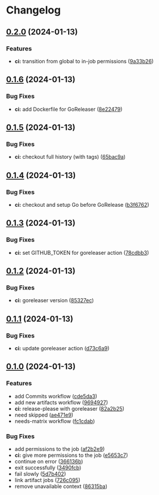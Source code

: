 # Changelog

## [0.2.0](https://github.com/Zebradil/github-actions-playground/compare/v0.1.6...v0.2.0) (2024-01-13)


### Features

* **ci:** transition from global to in-job permissions ([9a33b26](https://github.com/Zebradil/github-actions-playground/commit/9a33b26766f15cfa21dc612feadb2d8ef04a6131))

## [0.1.6](https://github.com/Zebradil/github-actions-playground/compare/v0.1.5...v0.1.6) (2024-01-13)


### Bug Fixes

* **ci:** add Dockerfile for GoReleaser ([8e22479](https://github.com/Zebradil/github-actions-playground/commit/8e22479141e991e688f557dcea500b25fad8cac6))

## [0.1.5](https://github.com/Zebradil/github-actions-playground/compare/v0.1.4...v0.1.5) (2024-01-13)


### Bug Fixes

* **ci:** checkout full history (with tags) ([65bac9a](https://github.com/Zebradil/github-actions-playground/commit/65bac9a1ec85315b84dec3e1da79162413074944))

## [0.1.4](https://github.com/Zebradil/github-actions-playground/compare/v0.1.3...v0.1.4) (2024-01-13)


### Bug Fixes

* **ci:** checkout and setup Go before GoRelease ([b3f6762](https://github.com/Zebradil/github-actions-playground/commit/b3f6762aca5b4375b8efab1d79341f3b8d81b23e))

## [0.1.3](https://github.com/Zebradil/github-actions-playground/compare/v0.1.2...v0.1.3) (2024-01-13)


### Bug Fixes

* **ci:** set GITHUB_TOKEN for goreleaser action ([78cdbb3](https://github.com/Zebradil/github-actions-playground/commit/78cdbb3963c26d070a25c54adf2fa9f310a3ca7d))

## [0.1.2](https://github.com/Zebradil/github-actions-playground/compare/v0.1.1...v0.1.2) (2024-01-13)


### Bug Fixes

* **ci:** goreleaser version ([85327ec](https://github.com/Zebradil/github-actions-playground/commit/85327ec94f5c92530b856e34e901ea40f8b6988f))

## [0.1.1](https://github.com/Zebradil/github-actions-playground/compare/v0.1.0...v0.1.1) (2024-01-13)


### Bug Fixes

* **ci:** update goreleaser action ([d73c6a9](https://github.com/Zebradil/github-actions-playground/commit/d73c6a91f4e8bb551e91aeb4180fd3cf15dc7ed8))

## [0.1.0](https://github.com/Zebradil/github-actions-playground/compare/v0.0.1...v0.1.0) (2024-01-13)


### Features

* add Commits workflow ([cde5da3](https://github.com/Zebradil/github-actions-playground/commit/cde5da3849a35629e6b6dec37e628ccc66370faa))
* add new artifacts workflow ([9694927](https://github.com/Zebradil/github-actions-playground/commit/9694927e788de2eb0f0e87b14310eebfc7cba11e))
* **ci:** release-please with goreleaser ([82a2b25](https://github.com/Zebradil/github-actions-playground/commit/82a2b25e2b032dccf6926424112119762194a2a1))
* need skipped ([ae471e9](https://github.com/Zebradil/github-actions-playground/commit/ae471e93a65e9b9e9bed4d43b5ea44d9945fccab))
* needs-matrix workflow ([fc1cdab](https://github.com/Zebradil/github-actions-playground/commit/fc1cdab1166d431df4f058e0e6ec1b9cfaccda8f))


### Bug Fixes

* add permissions to the job ([af2b2e9](https://github.com/Zebradil/github-actions-playground/commit/af2b2e9c38c26d44c35a615f035b1f294973a86a))
* **ci:** give more permissions to the job ([e5653c7](https://github.com/Zebradil/github-actions-playground/commit/e5653c71ecdcf2b5ce32839b830192d0edc86177))
* continue on error ([366136b](https://github.com/Zebradil/github-actions-playground/commit/366136bb766b7a5f2314283a38795c45bc2bdf56))
* exit successfully ([3490fcb](https://github.com/Zebradil/github-actions-playground/commit/3490fcb71e8b2aedb3bccdf493acb847d00abb7d))
* fail slowly ([5d7b402](https://github.com/Zebradil/github-actions-playground/commit/5d7b402ab17795d83c95e73f5d2ad3496c218782))
* link artifact jobs ([726c095](https://github.com/Zebradil/github-actions-playground/commit/726c095b93a5fa2c52008b9940bf17aed656e43d))
* remove unavailable context ([86315ba](https://github.com/Zebradil/github-actions-playground/commit/86315ba34af7a62c507b58f4d62678bbd6301f65))
